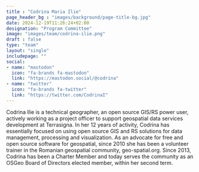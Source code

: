 ```yaml
---
title : "Codrina Maria Ilie"
page_header_bg : "images/background/page-title-bg.jpg"
date: 2024-12-19T11:26:24+02:00
designation: "Program Committee"
image: "images/team/codrina-ilie.png"
draft : false
type: "team"
layout: "single"
includepage: ""
social:
- name: "mastodon"
  icon: "fa-brands fa-mastodon"
  link: "https://mastodon.social/@codrina"
- name: "twitter"
  icon: "fa-brands fa-twitter"
  link: "https://twitter.com/CodrinaI"
---
```


Codrina Ilie is a technical geographer, an open source GIS/RS power user,
actively working as a project officer to support geospatial data services
development at Terrasigna. In her 12 years of activity, Codrina has essentially
focused on using open source GIS and RS solutions for data management,
processing and visualization. As an advocate for free and open source
software for geospatial, since 2010 she has been a volunteer trainer in the
Romanian geospatial community, geo-spatial.org. Since 2013, Codrina has been a
Charter Member and today serves the community as an OSGeo Board of Directors
elected member, within her second term.
